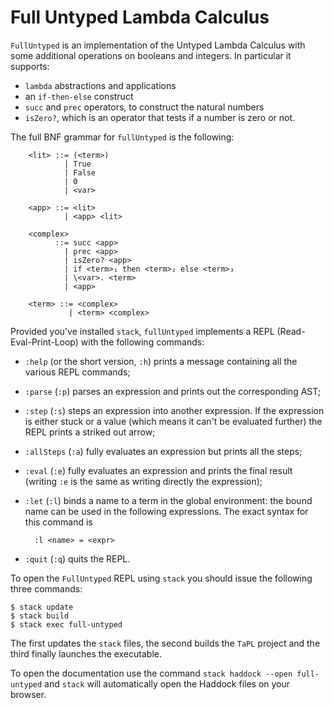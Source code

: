 # Full Untyped Lambda Calculus

`FullUntyped` is an implementation of the Untyped Lambda Calculus with some additional operations on booleans and integers. In particular it supports:
- `lambda` abstractions and applications
- an `if-then-else` construct
- `succ` and `prec` operators, to construct the natural numbers
- `isZero?`, which is an operator that tests if a number is zero or not.

The full BNF grammar for `fullUntyped` is the following:
```
    <lit> ::= (<term>)
            | True
            | False
            | 0
            | <var>
    
    <app> ::= <lit>
            | <app> <lit>

    <complex> 
          ::= succ <app>
            | prec <app>
            | isZero? <app>
            | if <term>₁ then <term>₂ else <term>₃
            | \<var>. <term>
            | <app>
    
    <term> ::= <complex>
             | <term> <complex>
```
    
Provided you've installed `stack`, `fullUntyped` implements a REPL (Read-Eval-Print-Loop) with the following commands:
- `:help` (or the short version, `:h`) prints a message containing all the various REPL commands;
- `:parse` (`:p`) parses an expression and prints out the corresponding AST;
- `:step` (`:s`) steps an expression into another expression. If the expression is either stuck or a value (which means it can't be evaluated further) the REPL prints a striked out arrow;
- `:allSteps` (`:a`) fully evaluates an expression but prints all the steps;
- `:eval` (`:e`) fully evaluates an expression and prints the final result (writing `:e` is the same as writing directly the expression);
- `:let` (`:l`) binds a name to a term in the global environment: the bound name can be used in the following expressions. The exact syntax for this command is

        :l <name> = <expr>
- `:quit` (`:q`) quits the REPL.

To open the `FullUntyped` REPL using `stack` you should issue the following three commands:
```
$ stack update
$ stack build
$ stack exec full-untyped
```
The first updates the `stack` files, the second builds the `TaPL` project and the third finally launches the executable. 

To open the documentation use the command `stack haddock --open full-untyped` and `stack` will automatically open the Haddock files on your browser.
